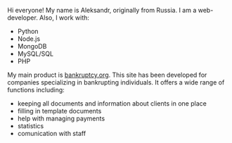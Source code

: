 Hi everyone! My name is Aleksandr, originally from Russia. I am a web-developer.
Also, I work with:
* Python
* Node.js
* MongoDB
* MySQL/SQL
* PHP

My main product is [bankruptcy.org](http://188.120.249.55/). This site has been developed for companies specializing in bankrupting individuals. It offers a wide range of functions including: 
* keeping all documents and information about clients in one place
* filling in template documents
* help with managing payments
* statistics
* comunication with staff

